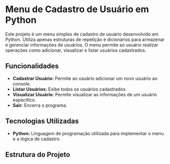 # Menu de Cadastro de Usuário em Python

Este projeto é um menu simples de cadastro de usuário desenvolvido em Python. Utiliza apenas estruturas de repetição e dicionários para armazenar e gerenciar informações de usuários. O menu permite ao usuário realizar operações como adicionar, visualizar e listar usuários cadastrados.

## Funcionalidades

- **Cadastrar Usuário:** Permite ao usuário adicionar um novo usuário ao console.
- **Listar Usuários:** Exibe todos os usuários cadastrados.
- **Visualizar Usuário:** Permite visualizar as informações de um usuário específico.
- **Sair:** Encerra o programa.

## Tecnologias Utilizadas

- **Python:** Linguagem de programação utilizada para implementar o menu e a lógica de cadastro.

## Estrutura do Projeto

